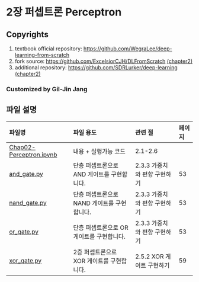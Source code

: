 # 2장 퍼셉트론 Perceptron

## Copyrights
1. textbook official repository: https://github.com/WegraLee/deep-learning-from-scratch
1. fork source: https://github.com/ExcelsiorCJH/DLFromScratch [(chapter2)](https://nbviewer.jupyter.org/github/ExcelsiorCJH/DLFromScratch/blob/master/Chap02-Perceptron/Chap02-Perceptron.ipynb)
1. additional repository: https://github.com/SDRLurker/deep-learning [(chapter2)](https://nbviewer.jupyter.org/github/SDRLurker/deep-learning/blob/master/2%EC%9E%A5.ipynb)

### Customized by Gil-Jin Jang


## 파일 설명

| 파일명 | 파일 용도 | 관련 절 | 페이지 |
|:--   |:--      |:--    |:--      |
| [Chap02-Perceptron.ipynb](Chap02-Perceptron.ipynb) | 내용 + 실행가능 코드 | 2.1-2.6 | 
| [and_gate.py](and_gate.py) | 단층 퍼셉트론으로 AND 게이트를 구현합니다. | 2.3.3 가중치와 편향 구현하기 | 53 |
| [nand_gate.py](nand_gate.py) | 단층 퍼셉트론으로 NAND 게이트를 구현합니다. | 2.3.3 가중치와 편향 구현하기 | 53 |
| [or_gate.py](or_gate.py) | 단층 퍼셉트론으로 OR 게이트를 구현합니다. | 2.3.3 가중치와 편향 구현하기 | 53 |
| [xor_gate.py](xor_gate.py) | 2층 퍼셉트론으로 XOR 게이트를 구현합니다. | 2.5.2 XOR 게이트 구현하기 | 59 |
